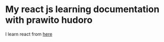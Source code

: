 # My react js learning documentation with prawito hudoro

I learn react from <a href="https://www.youtube.com/watch?v=5kHyviqjhCk&list=PLU4DS8KR-LJ03qEsHn9zV4qdhcWtusBqb">here</a>
